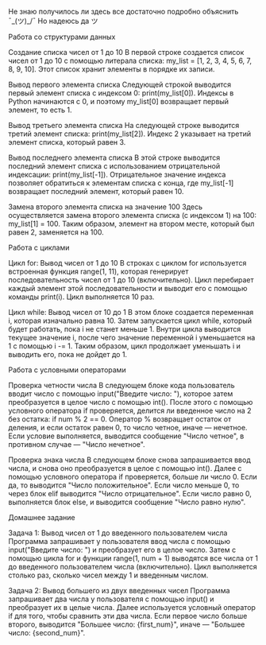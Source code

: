 Не знаю получилось ли здесь все достаточно подробно объяснить ¯\_(ツ)_/¯ 
Но надеюсь да ツ

Работа со структурами данных

Создание списка чисел от 1 до 10
В первой строке создается список чисел от 1 до 10 с помощью литерала списка: my_list = [1, 2, 3, 4, 5, 6, 7, 8, 9, 10]. Этот список хранит элементы в порядке их записи.

Вывод первого элемента списка
Следующей строкой выводится первый элемент списка с индексом 0: print(my_list[0]). Индексы в Python начинаются с 0, и поэтому my_list[0] возвращает первый элемент, то есть 1.

Вывод третьего элемента списка
На следующей строке выводится третий элемент списка: print(my_list[2]). Индекс 2 указывает на третий элемент списка, который равен 3.

Вывод последнего элемента списка
В этой строке выводится последний элемент списка с использованием отрицательной индексации: print(my_list[-1]). Отрицательное значение индекса позволяет обратиться к элементам списка с конца, где my_list[-1] возвращает последний элемент, который равен 10.

Замена второго элемента списка на значение 100
Здесь осуществляется замена второго элемента списка (с индексом 1) на 100: my_list[1] = 100. Таким образом, элемент на втором месте, который был равен 2, заменяется на 100.

Работа с циклами

Цикл for: Вывод чисел от 1 до 10
В строках с циклом for используется встроенная функция range(1, 11), которая генерирует последовательность чисел от 1 до 10 (включительно). Цикл перебирает каждый элемент этой последовательности и выводит его с помощью команды print(i). Цикл выполняется 10 раз.

Цикл while: Вывод чисел от 10 до 1
В этом блоке создается переменная i, которая изначально равна 10. Затем запускается цикл while, который будет работать, пока i не станет меньше 1. Внутри цикла выводится текущее значение i, после чего значение переменной i уменьшается на 1 с помощью i -= 1. Таким образом, цикл продолжает уменьшать i и выводить его, пока не дойдет до 1.

Работа с условными операторами

Проверка четности числа
В следующем блоке кода пользователь вводит число с помощью input("Введите число: "), которое затем преобразуется в целое число с помощью int(). После этого с помощью условного оператора if проверяется, делится ли введенное число на 2 без остатка: if num % 2 == 0. Оператор % возвращает остаток от деления, и если остаток равен 0, то число четное, иначе — нечетное. Если условие выполняется, выводится сообщение "Число четное", в противном случае — "Число нечетное".

Проверка знака числа
В следующем блоке снова запрашивается ввод числа, и снова оно преобразуется в целое с помощью int(). Далее с помощью условного оператора if проверяется, больше ли число 0. Если да, то выводится "Число положительное". Если число меньше 0, то через блок elif выводится "Число отрицательное". Если число равно 0, выполняется блок else, и выводится сообщение "Число равно нулю".

Домашнее задание

Задача 1: Вывод чисел от 1 до введенного пользователем числа
Программа запрашивает у пользователя ввод числа с помощью input("Введите число: ") и преобразует его в целое число. Затем с помощью цикла for и функции range(1, num + 1) выводятся все числа от 1 до введенного пользователем числа (включительно). Цикл выполняется столько раз, сколько чисел между 1 и введенным числом.

Задача 2: Вывод большего из двух введенных чисел
Программа запрашивает два числа у пользователя с помощью input() и преобразует их в целые числа. Далее используется условный оператор if для того, чтобы сравнить эти два числа. Если первое число больше второго, выводится "Большее число: {first_num}", иначе — "Большее число: {second_num}".
